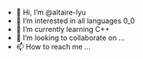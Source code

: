 - 👋 Hi, I’m @altaire-lyu
- 👀 I’m interested in all languages 0_0
- 🌱 I’m currently learning C++
- 💞️ I’m looking to collaborate on ...
- 📫 How to reach me ...

<!---
altaire-lyu/altaire-lyu is a ✨ special ✨ repository because its `README.md` (this file) appears on your GitHub profile.
You can click the Preview link to take a look at your changes.
--->
